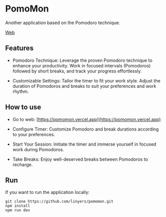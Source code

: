 # PomoMon

Another application based on the Pomodoro technique.

[Web](https://pomomon.vercel.app)

## Features

- Pomodoro Technique: Leverage the proven Pomodoro technique to enhance your productivity. Work in focused intervals (Pomodoros) followed by short breaks, and track your progress effortlessly.

- Customizable Settings: Tailor the timer to fit your work style. Adjust the duration of Pomodoros and breaks to suit your preferences and work rhythm.

## How to use

- Go to web: [https://pomomon.vercel.app](https://pomomon.vercel.app)

- Configure Timer: Customize Pomodoro and break durations according to your preferences.

- Start Your Session: Initiate the timer and immerse yourself in focused work during Pomodoros.

- Take Breaks: Enjoy well-deserved breaks between Pomodoros to recharge.

## Run

If you want to run the application locally:

```
git clone https://github.com/linyers/pomomon.git
npm install
npm run dev
```
